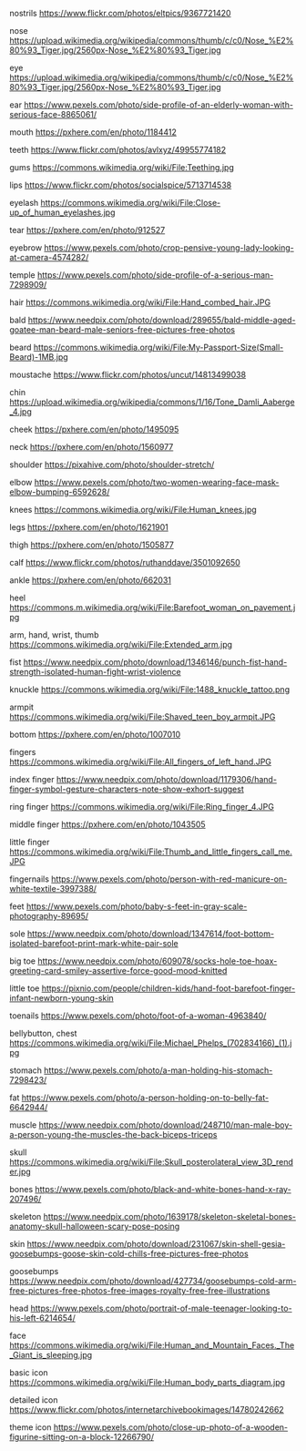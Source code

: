 nostrils
https://www.flickr.com/photos/eltpics/9367721420

nose
https://upload.wikimedia.org/wikipedia/commons/thumb/c/c0/Nose_%E2%80%93_Tiger.jpg/2560px-Nose_%E2%80%93_Tiger.jpg

eye
https://upload.wikimedia.org/wikipedia/commons/thumb/c/c0/Nose_%E2%80%93_Tiger.jpg/2560px-Nose_%E2%80%93_Tiger.jpg

ear
https://www.pexels.com/photo/side-profile-of-an-elderly-woman-with-serious-face-8865061/

mouth
https://pxhere.com/en/photo/1184412

teeth
https://www.flickr.com/photos/avlxyz/49955774182

gums
https://commons.wikimedia.org/wiki/File:Teething.jpg

lips
https://www.flickr.com/photos/socialspice/5713714538

eyelash
https://commons.wikimedia.org/wiki/File:Close-up_of_human_eyelashes.jpg

tear
https://pxhere.com/en/photo/912527

eyebrow
https://www.pexels.com/photo/crop-pensive-young-lady-looking-at-camera-4574282/

temple
https://www.pexels.com/photo/side-profile-of-a-serious-man-7298909/

hair
https://commons.wikimedia.org/wiki/File:Hand_combed_hair.JPG

bald
https://www.needpix.com/photo/download/289655/bald-middle-aged-goatee-man-beard-male-seniors-free-pictures-free-photos

beard
https://commons.wikimedia.org/wiki/File:My-Passport-Size(Small-Beard)-1MB.jpg

moustache
https://www.flickr.com/photos/uncut/14813499038

chin
https://upload.wikimedia.org/wikipedia/commons/1/16/Tone_Damli_Aaberge_4.jpg

cheek
https://pxhere.com/en/photo/1495095

neck
https://pxhere.com/en/photo/1560977

shoulder
https://pixahive.com/photo/shoulder-stretch/

elbow
https://www.pexels.com/photo/two-women-wearing-face-mask-elbow-bumping-6592628/

knees
https://commons.wikimedia.org/wiki/File:Human_knees.jpg

legs
https://pxhere.com/en/photo/1621901

thigh
https://pxhere.com/en/photo/1505877

calf
https://www.flickr.com/photos/ruthanddave/3501092650

ankle
https://pxhere.com/en/photo/662031

heel
https://commons.m.wikimedia.org/wiki/File:Barefoot_woman_on_pavement.jpg

arm, hand, wrist, thumb
https://commons.wikimedia.org/wiki/File:Extended_arm.jpg

fist
https://www.needpix.com/photo/download/1346146/punch-fist-hand-strength-isolated-human-fight-wrist-violence

knuckle
https://commons.wikimedia.org/wiki/File:1488_knuckle_tattoo.png

armpit
https://commons.wikimedia.org/wiki/File:Shaved_teen_boy_armpit.JPG

bottom
https://pxhere.com/en/photo/1007010

fingers
https://commons.wikimedia.org/wiki/File:All_fingers_of_left_hand.JPG

index finger
https://www.needpix.com/photo/download/1179306/hand-finger-symbol-gesture-characters-note-show-exhort-suggest

ring finger
https://commons.wikimedia.org/wiki/File:Ring_finger_4.JPG

middle finger
https://pxhere.com/en/photo/1043505

little finger
https://commons.wikimedia.org/wiki/File:Thumb_and_little_fingers_call_me.JPG

fingernails
https://www.pexels.com/photo/person-with-red-manicure-on-white-textile-3997388/

feet
https://www.pexels.com/photo/baby-s-feet-in-gray-scale-photography-89695/

sole
https://www.needpix.com/photo/download/1347614/foot-bottom-isolated-barefoot-print-mark-white-pair-sole

big toe
https://www.needpix.com/photo/609078/socks-hole-toe-hoax-greeting-card-smiley-assertive-force-good-mood-knitted

little toe
https://pixnio.com/people/children-kids/hand-foot-barefoot-finger-infant-newborn-young-skin

toenails
https://www.pexels.com/photo/foot-of-a-woman-4963840/

bellybutton, chest
https://commons.wikimedia.org/wiki/File:Michael_Phelps_(702834166)_(1).jpg

stomach
https://www.pexels.com/photo/a-man-holding-his-stomach-7298423/

fat
https://www.pexels.com/photo/a-person-holding-on-to-belly-fat-6642944/

muscle
https://www.needpix.com/photo/download/248710/man-male-boy-a-person-young-the-muscles-the-back-biceps-triceps

skull
https://commons.wikimedia.org/wiki/File:Skull_posterolateral_view_3D_render.jpg

bones
https://www.pexels.com/photo/black-and-white-bones-hand-x-ray-207496/

skeleton
https://www.needpix.com/photo/1639178/skeleton-skeletal-bones-anatomy-skull-halloween-scary-pose-posing

skin
https://www.needpix.com/photo/download/231067/skin-shell-gesia-goosebumps-goose-skin-cold-chills-free-pictures-free-photos

goosebumps
https://www.needpix.com/photo/download/427734/goosebumps-cold-arm-free-pictures-free-photos-free-images-royalty-free-free-illustrations

head
https://www.pexels.com/photo/portrait-of-male-teenager-looking-to-his-left-6214654/

face
https://commons.wikimedia.org/wiki/File:Human_and_Mountain_Faces._The_Giant_is_sleeping.jpg

basic icon
https://commons.wikimedia.org/wiki/File:Human_body_parts_diagram.jpg

detailed icon
https://www.flickr.com/photos/internetarchivebookimages/14780242662

theme icon
https://www.pexels.com/photo/close-up-photo-of-a-wooden-figurine-sitting-on-a-block-12266790/